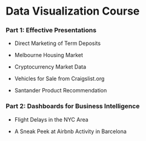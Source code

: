# Data Visualization Course

### Part 1: Effective Presentations

* Direct Marketing of Term Deposits

* Melbourne Housing Market

* Cryptocurrency Market Data

* Vehicles for Sale from Craigslist.org

* Santander Product Recommendation

### Part 2: Dashboards for Business Intelligence

* Flight Delays in the NYC Area

* A Sneak Peek at Airbnb Activity in Barcelona
